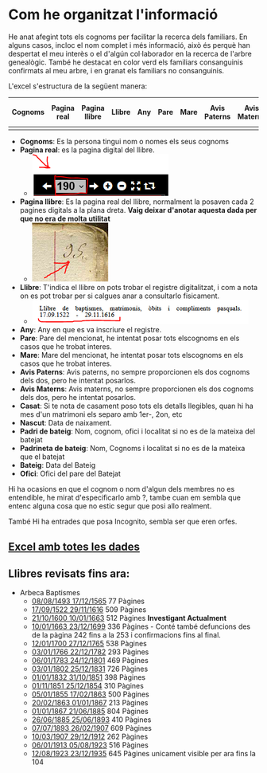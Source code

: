 # Com he organitzat l'informació

He anat afegint tots els cognoms per facilitar la recerca dels familiars. En alguns casos, incloc el nom complet i més informació, això és perquè han despertat el meu interès o el d'algún col·laborador en la recerca de l'arbre genealògic. També he destacat en color verd els familiars consanguinis confirmats al meu arbre, i en granat els familiars no consanguinis.

L'excel s'estructura de la següent manera:


| Cognoms  | Pagina real | Pagina llibre | Llibre | Any | Pare | Mare | Avis Paterns | Avis Materns | Casat | Nascut | Padri de bateig | Padrineta de bateig | Bateig | Ofici |
| -------- | ----------- | ------------- | ------ | --- | ---- | ---- | ------------ | ------------ | ----- | ------ | --------------- | ------------------- | ------ | ----- |
|          |             |               |        |     |      |      |              |              |       |        |                 |                     |        |       | 

- **Cognoms**: Es la persona tingui nom o nomes els seus cognoms
- **Pagina real**: es la pagina digital del llibre.
  - ![pagina](https://github.com/arbreFamiliar/DadesGenerals/blob/master/Bisbats/Catalunya/Tarragona/guia/pagina.PNG)
- **Pagina llibre**: Es la pagina real del llibre, normalment la posaven cada 2 pagines digitals a la plana dreta. **Vaig deixar d'anotar aquesta dada per que no era de molta utilitat**
  - ![pagina real](https://github.com/arbreFamiliar/DadesGenerals/blob/master/Bisbats/Catalunya/Tarragona/guia/paginar.PNG)
- **Llibre**: T'indica el llibre on pots trobar el registre digitalitzat, i com a nota on es pot trobar per si calgues anar a consultarlo fisicament. 
  - ![llibre](https://github.com/arbreFamiliar/DadesGenerals/blob/master/Bisbats/Catalunya/Tarragona/guia/llibre.PNG)
- **Any**: Any en que es va inscriure el registre.
- **Pare**: Pare del mencionat, he intentat posar tots elscognoms en els casos que he trobat interes.
- **Mare**: Mare del mencionat, he intentat posar tots elscognoms en els casos que he trobat interes.
- **Avis Paterns**: Avis paterns, no sempre proporcionen els dos cognoms dels dos, pero he intentat posarlos.
- **Avis Materns**: Avis materns, no sempre proporcionen els dos cognoms dels dos, pero he intentat posarlos.
- **Casat**: Si te nota de casament poso tots els detalls llegibles, quan hi ha mes d'un matrimoni els separo amb 1er-, 2on, etc
- **Nascut**: Data de naixament.
- **Padri de bateig**: Nom, cognom, ofici i localitat si no es de la mateixa del batejat
- **Padrineta de bateig**: Nom, Cognoms i localitat si no es de la mateixa que el batejat
- **Bateig**: Data del Bateig
- **Ofici**: Ofici del pare del Batejat

Hi ha ocasions en que el cognom o nom d'algun dels membres no es entendible, he mirat d'especificarlo amb ?, tambe cuan em sembla que entenc alguna cosa que no estic segur que posi allo realment.

També Hi ha entrades que posa Incognito, sembla ser que eren orfes.

## [Excel amb totes les dades](https://github.com/arbreFamiliar/DadesGenerals/blob/master/Bisbats/Catalunya/Tarragona/Arbeca/Sagraments/Baptismes/Excel/Index_llibres_Digitals.xlsx)

## Llibres revisats fins ara:

- Arbeca Baptismes
  - [08/08/1493 17/12/1565](https://arxiuenlinia.ahat.cat/Document/0000016789) 77 Pàgines
  - [17/09/1522 29/11/1616](https://arxiuenlinia.ahat.cat/Document/0000016790) 509 Pàgines
  - [21/10/1600 10/01/1663](https://arxiuenlinia.ahat.cat/Document/0000013893) 512 Pàgines **Investigant Actualment**
  - [10/01/1663 23/12/1699](https://arxiuenlinia.ahat.cat/Document/0000013892) 336 Pàgines - Conté també defuncions des de la pàgina 242 fins a la 253 i confirmacions fins al final.
  - [12/01/1700 27/12/1765](https://arxiuenlinia.ahat.cat/Document/0000019863) 538 Pàgines
  - [03/01/1766 22/12/1782](https://arxiuenlinia.ahat.cat/Document/0000019859) 293 Pàgines
  - [06/01/1783 24/12/1801](https://arxiuenlinia.ahat.cat/Document/0000019861) 469 Pàgines
  - [03/01/1802 25/12/1831](https://arxiuenlinia.ahat.cat/Document/0000019860) 726 Pàgines
  - [01/01/1832 31/10/1851](https://arxiuenlinia.ahat.cat/Document/0000019862) 398 Pàgines
  - [01/11/1851 25/12/1854](https://arxiuenlinia.ahat.cat/Document/0000019912) 310 Pàgines
  - [05/01/1855 17/02/1863](https://arxiuenlinia.ahat.cat/Document/0000019913) 500 Pàgines
  - [20/02/1863 01/01/1867](https://arxiuenlinia.ahat.cat/Document/0000019910) 213 Pàgines
  - [01/01/1867 21/06/1885](https://arxiuenlinia.ahat.cat/Document/0000019911) 804 Pàgines
  - [26/06/1885 25/06/1893](https://arxiuenlinia.ahat.cat/Document/0000019886) 410 Pàgines
  - [07/07/1893 26/02/1907](https://arxiuenlinia.ahat.cat/Document/0000019889) 609 Pàgines
  - [10/03/1907 29/12/1912](https://arxiuenlinia.ahat.cat/Document/0000019883) 262 Pàgines
  - [06/01/1913 05/08/1923](https://arxiuenlinia.ahat.cat/Document/0000019881) 516 Pàgines
  - [12/08/1923 23/12/1935](https://arxiuenlinia.ahat.cat/Document/0000019877) 645 Pàgines unicament visible per ara fins la 104 